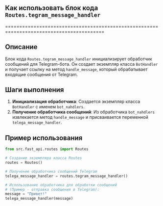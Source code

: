 ## Как использовать блок кода `Routes.tegram_message_handler`
=========================================================================================

Описание
-------------------------
Блок кода `Routes.tegram_message_handler` инициализирует обработчик сообщений для Telegram-бота. Он создает экземпляр класса `BotHandler` и получает ссылку на метод `handle_message`, который обрабатывает входящие сообщения от Telegram.

Шаги выполнения
-------------------------
1. **Инициализация обработчика**: Создается экземпляр класса `BotHandler` с именем `bot_nahdlers`.
2. **Получение обработчика сообщений**: Из обработчика `bot_nahdlers` извлекается метод `handle_message` и присваивается переменной `telega_message_handler`.

Пример использования
-------------------------

```python
from src.fast_api.routes import Routes

# Создание экземпляра класса Routes
routes = Routes()

# Получение обработчика сообщений Telegram
telega_message_handler = routes.tegram_message_handler()

# Использование обработчика для обработки сообщений 
# (Пример - отправка сообщения в Telegram):
message = "Привет!"
telega_message_handler(message) 
```